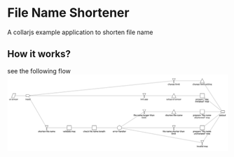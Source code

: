 # File Name Shortener

A collarjs example application to shorten file name

## How it works?

see the following flow
![flow](https://github.com/bhou/collar.js-example-filenameshortener/blob/master/filenameshortener-flow.jpg)
